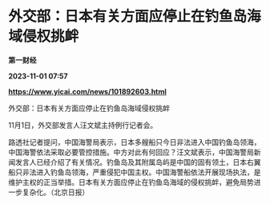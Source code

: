 # 外交部：日本有关方面应停止在钓鱼岛海域侵权挑衅
**第一财经**

**2023-11-01 07:57**

**https://www.yicai.com/news/101892603.html**

外交部：日本有关方面应停止在钓鱼岛海域侵权挑衅

11月1日，外交部发言人汪文斌主持例行记者会。  
  
路透社记者提问，中国海警局表示，日本多艘船只今日非法进入中国钓鱼岛领海，中国海警依法采取必要管控措施。中方对此有何回应？汪文斌表示，中国海警局新闻发言人已经介绍了有关情况。钓鱼岛及其附属岛屿是中国的固有领土，日本右翼船只非法进入钓鱼岛领海，严重侵犯中国主权。中国海警船依法开展现场执法，是维护主权的正当举措。日本有关方面应停止在钓鱼岛海域的侵权挑衅，避免局势进一步复杂化。（北京日报）
